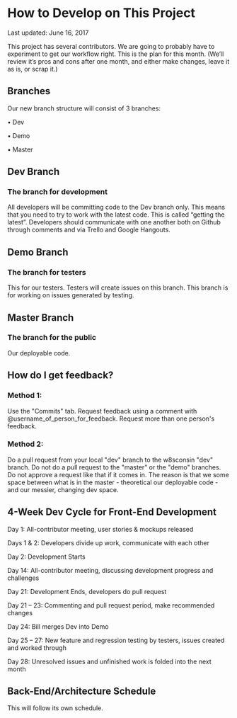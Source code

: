 # How to Develop on This Project 
<p>Last updated: June 16, 2017</p>

<p>This project has several contributors.  We are going to probably have to experiment to get our workflow right.  This is the plan for this month. (We’ll review it’s pros and cons after one month, and either make changes, leave it as is, or scrap it.)</p>

## Branches
<p>Our new branch structure will consist of 3 branches:</p>
<p>•	Dev</p>
<p>•	Demo</p>
<p>•	Master</p>

## Dev Branch 
### The branch for development
<p>All developers will be committing code to the Dev branch only.  This means that you need to try to work with the latest code.  This is called “getting the latest”.  Developers should communicate with one another both on Github through comments and via Trello and Google Hangouts.</p>

## Demo Branch
### The branch for testers
<p>This for our testers.  Testers will create issues on this branch.  This branch is for working on issues generated by testing.</p>

## Master Branch 
### The branch for the public
<p>Our deployable code.</p>

## How do I get feedback?
### Method 1:
Use the "Commits" tab.  Request feedback using a comment with @username_of_person_for_feedback.  Request more than one person's feedback. 
### Method 2:
Do a pull request from your local "dev" branch to the w8sconsin "dev" branch.  Do not do a pull request to the "master" or the "demo" branches.  Do not approve a request like that if it comes in.  The reason is that we some space between what is in the master - theoretical our deployable code - and our messier, changing dev space.

## 4-Week Dev Cycle for Front-End Development 
<p>Day 1: All-contributor meeting, user stories & mockups released</p>
<p>Days 1 & 2: Developers divide up work, communicate with each other</p>
<p>Day 2: Development Starts</p>
<p>Day 14: All-contributor meeting, discussing development progress and challenges</p>
<p>Day 21: Development Ends, developers do pull request</p>
<p>Day 21 – 23: Commenting and pull request period, make recommended changes</p>
<p>Day 24: Bill merges Dev into Demo</p>
<p>Day 25 – 27: New feature and regression testing by testers, issues created and worked through</p>
<p>Day 28: Unresolved issues and unfinished work is folded into the next month</p>

## Back-End/Architecture Schedule
<p>This will follow its own schedule.</p>

